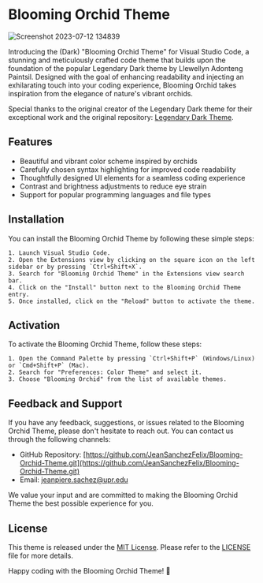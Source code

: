 # Blooming Orchid Theme

![Screenshot 2023-07-12 134839](https://github.com/JeanSanchezFelix/Blooming-Orchid-Theme/assets/109083974/a3ca4258-41fd-445b-9b5c-fb90b0bda47f)

Introducing the (Dark) "Blooming Orchid Theme" for Visual Studio Code, a stunning and meticulously crafted code theme that builds upon the foundation of the popular Legendary Dark theme by Llewellyn Adonteng Paintsil. Designed with the goal of enhancing readability and injecting an exhilarating touch into your coding experience, Blooming Orchid takes inspiration from the elegance of nature's vibrant orchids.

Special thanks to the original creator of the Legendary Dark theme for their exceptional work and the original repository: [Legendary Dark Theme](https://github.com/Llewellyn500/Legendary-Dark).

## Features

  - Beautiful and vibrant color scheme inspired by orchids
  - Carefully chosen syntax highlighting for improved code readability
  - Thoughtfully designed UI elements for a seamless coding experience
  - Contrast and brightness adjustments to reduce eye strain
  - Support for popular programming languages and file types

## Installation

You can install the Blooming Orchid Theme by following these simple steps:

    1. Launch Visual Studio Code.
    2. Open the Extensions view by clicking on the square icon on the left sidebar or by pressing `Ctrl+Shift+X`.
    3. Search for "Blooming Orchid Theme" in the Extensions view search bar.
    4. Click on the "Install" button next to the Blooming Orchid Theme entry.
    5. Once installed, click on the "Reload" button to activate the theme.

## Activation

To activate the Blooming Orchid Theme, follow these steps:
    
    1. Open the Command Palette by pressing `Ctrl+Shift+P` (Windows/Linux) or `Cmd+Shift+P` (Mac).
    2. Search for "Preferences: Color Theme" and select it.
    3. Choose "Blooming Orchid" from the list of available themes.

## Feedback and Support

If you have any feedback, suggestions, or issues related to the Blooming Orchid Theme, please don't hesitate to reach out. You can contact us through the following channels:

- GitHub Repository: [https://github.com/JeanSanchezFelix/Blooming-Orchid-Theme.git](https://github.com/JeanSanchezFelix/Blooming-Orchid-Theme.git)
- Email: [jeanpiere.sachez@upr.edu](https://github.com/JeanSanchezFelix/Blooming-Orchid-Theme/blob/HEAD/jeanpiere.sachez@upr.edu)

We value your input and are committed to making the Blooming Orchid Theme the best possible experience for you.

## License

This theme is released under the [MIT License](https://opensource.org/licenses/MIT). Please refer to the [LICENSE](https://github.com/yourusername/blooming-orchid-theme/blob/main/LICENSE) file for more details.

Happy coding with the Blooming Orchid Theme! 🌸
